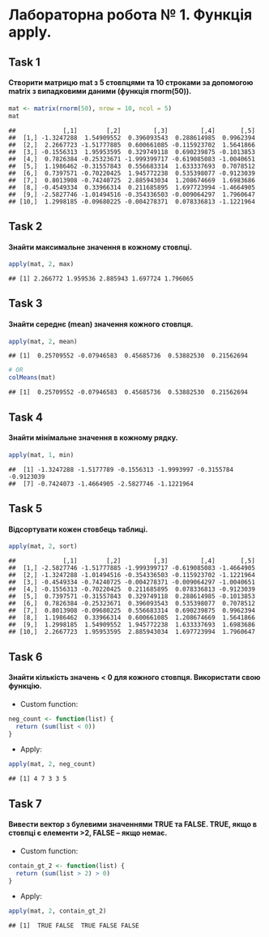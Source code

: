 # Лабораторна робота № 1. Функція apply.

## Task 1

#### Створити матрицю mat з 5 стовпцями та 10 строками за допомогою matrix з випадковими даними (функція rnorm(50)).

``` r
mat <- matrix(rnorm(50), nrow = 10, ncol = 5)
mat
```

    ##             [,1]        [,2]         [,3]         [,4]       [,5]
    ##  [1,] -1.3247288  1.54909552  0.396093543  0.288614985  0.9962394
    ##  [2,]  2.2667723 -1.51777885  0.600661085 -0.115923702  1.5641866
    ##  [3,] -0.1556313  1.95953595  0.329749118  0.690239875 -0.1013853
    ##  [4,]  0.7826384 -0.25323671 -1.999399717 -0.619085083 -1.0040651
    ##  [5,]  1.1986462 -0.31557843  0.556683314  1.633337693  0.7078512
    ##  [6,]  0.7397571 -0.70220425  1.945772238  0.535398077 -0.9123039
    ##  [7,]  0.8013908 -0.74240725  2.885943034  1.208674669  1.6983686
    ##  [8,] -0.4549334  0.33966314  0.211685895  1.697723994 -1.4664905
    ##  [9,] -2.5827746 -1.01494516 -0.354336503 -0.009064297  1.7960647
    ## [10,]  1.2998185 -0.09680225 -0.004278371  0.078336813 -1.1221964

## Task 2

#### Знайти максимальне значення в кожному стовпці.

``` r
apply(mat, 2, max)
```

    ## [1] 2.266772 1.959536 2.885943 1.697724 1.796065

## Task 3

#### Знайти середнє (mean) значення кожного стовпця.

``` r
apply(mat, 2, mean)
```

    ## [1]  0.25709552 -0.07946583  0.45685736  0.53882530  0.21562694

``` r
# OR
colMeans(mat)
```

    ## [1]  0.25709552 -0.07946583  0.45685736  0.53882530  0.21562694

## Task 4

#### Знайти мінімальне значення в кожному рядку.

``` r
apply(mat, 1, min)
```

    ##  [1] -1.3247288 -1.5177789 -0.1556313 -1.9993997 -0.3155784 -0.9123039
    ##  [7] -0.7424073 -1.4664905 -2.5827746 -1.1221964

## Task 5

#### Відсортувати кожен стовбець таблиці.

``` r
apply(mat, 2, sort)
```

    ##             [,1]        [,2]         [,3]         [,4]       [,5]
    ##  [1,] -2.5827746 -1.51777885 -1.999399717 -0.619085083 -1.4664905
    ##  [2,] -1.3247288 -1.01494516 -0.354336503 -0.115923702 -1.1221964
    ##  [3,] -0.4549334 -0.74240725 -0.004278371 -0.009064297 -1.0040651
    ##  [4,] -0.1556313 -0.70220425  0.211685895  0.078336813 -0.9123039
    ##  [5,]  0.7397571 -0.31557843  0.329749118  0.288614985 -0.1013853
    ##  [6,]  0.7826384 -0.25323671  0.396093543  0.535398077  0.7078512
    ##  [7,]  0.8013908 -0.09680225  0.556683314  0.690239875  0.9962394
    ##  [8,]  1.1986462  0.33966314  0.600661085  1.208674669  1.5641866
    ##  [9,]  1.2998185  1.54909552  1.945772238  1.633337693  1.6983686
    ## [10,]  2.2667723  1.95953595  2.885943034  1.697723994  1.7960647

## Task 6

#### Знайти кількість значень \< 0 для кожного стовпця. Використати свою функцію.

  - Custom function:

<!-- end list -->

``` r
neg_count <- function(list) {
  return (sum(list < 0))
}
```

  - Apply:

<!-- end list -->

``` r
apply(mat, 2, neg_count)
```

    ## [1] 4 7 3 3 5

## Task 7

#### Вивести вектор з булевими значеннями TRUE та FALSE. TRUE, якщо в стовпці є елементи \>2, FALSE – якщо немає.

  - Custom function:

<!-- end list -->

``` r
contain_gt_2 <- function(list) {
  return (sum(list > 2) > 0)
}
```

  - Apply:

<!-- end list -->

``` r
apply(mat, 2, contain_gt_2)
```

    ## [1]  TRUE FALSE  TRUE FALSE FALSE
